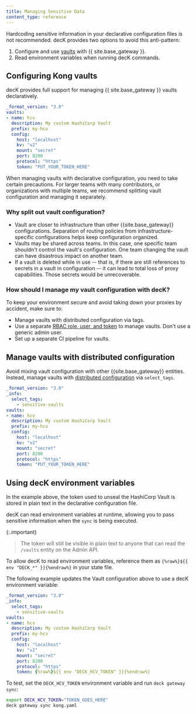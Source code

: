 ```yaml
---
title: Managing Sensitive Data
content_type: reference
---
```


Hardcoding sensitive information in your declarative configuration files is not recommended. decK provides two options to avoid this anti-pattern:

1. Configure and use [vaults](/gateway/latest/kong-enterprise/secrets-management/) with {{ site.base_gateway }}.
1. Read environment variables when running decK commands.

## Configuring Kong vaults

decK provides full support for managing {{ site.base_gateway }} vaults declaratively.

```yaml
_format_version: "3.0"
vaults:
- name: hcv
  description: My custom HashiCorp Vault
  prefix: my-hcv
  config:
    host: "localhost"
    kv: "v2"
    mount: "secret"
    port: 8200
    protocol: "https"
    token: "PUT_YOUR_TOKEN_HERE"
```

When managing vaults with declarative configuration, you need to take certain precautions. For larger teams with many contributors, or organizations with multiple teams, we recommend splitting vault configuration and managing it separately.

### Why split out vault configuration?

* Vault are closer to infrastructure than other {{site.base_gateway}} configurations.  Separation of routing policies from infrastructure-specific configurations helps keep configuration organized.
* Vaults may be shared across teams. In this case, one specific team shouldn't control the vault's configuration. One team changing the vault can have disastrous impact on another team.
* If a vault is deleted while in use -- that is, if there are still references to secrets in a vault in configuration -- it can lead to total loss of proxy capabilities. Those secrets would be unrecoverable.

### How should I manage my vault configuration with decK?

To keep your environment secure and avoid taking down your proxies by accident, make sure to:

* Manage vaults with distributed configuration via tags.
* Use a separate [RBAC role, user, and token](/deck/gateway/rbac/)
to manage vaults. Don't use a generic admin user.
* Set up a separate CI pipeline for vaults.

## Manage vaults with distributed configuration

Avoid mixing vault configuration with other {{site.base_gateway}} entities. Instead, manage vaults with [distributed configuration](/deck/gateway/tags/#select-tags) via `select_tags`.

```yaml
_format_version: "3.0"
_info:
  select_tags:
    - sensitive-vaults
vaults:
- name: hcv
  description: My custom HashiCorp Vault
  prefix: my-hcv
  config:
    host: "localhost"
    kv: "v2"
    mount: "secret"
    port: 8200
    protocol: "https"
    token: "PUT_YOUR_TOKEN_HERE"
```

## Using decK environment variables

In the example above, the token used to unseal the HashiCorp Vault is stored in plain text in the declarative configuration file.

decK can read environment variables at runtime, allowing you to pass sensitive information when the `sync` is being executed.

{:.important}
> The token will still be visible in plain text to anyone that can read the `/vaults` entity on the Admin API.

To allow decK to read environment variables, reference them as
`{%raw%}${{ env "DECK_*" }}{%endraw%}` in your state file.

The following example updates the Vault configuration above to use a decK environment variable:

```yaml
_format_version: "3.0"
_info:
  select_tags:
    - sensitive-vaults
vaults:
- name: hcv
  description: My custom HashiCorp Vault
  prefix: my-hcv
  config:
    host: "localhost"
    kv: "v2"
    mount: "secret"
    port: 8200
    protocol: "https"
    token: {%raw%}${{ env "DECK_HCV_TOKEN" }}{%endraw%}
```

To test, set the `DECK_HCV_TOKEN` environment variable and run `deck gateway sync`:

```bash
export DECK_HCV_TOKEN="TOKEN_GOES_HERE"
deck gateway sync kong.yaml
```